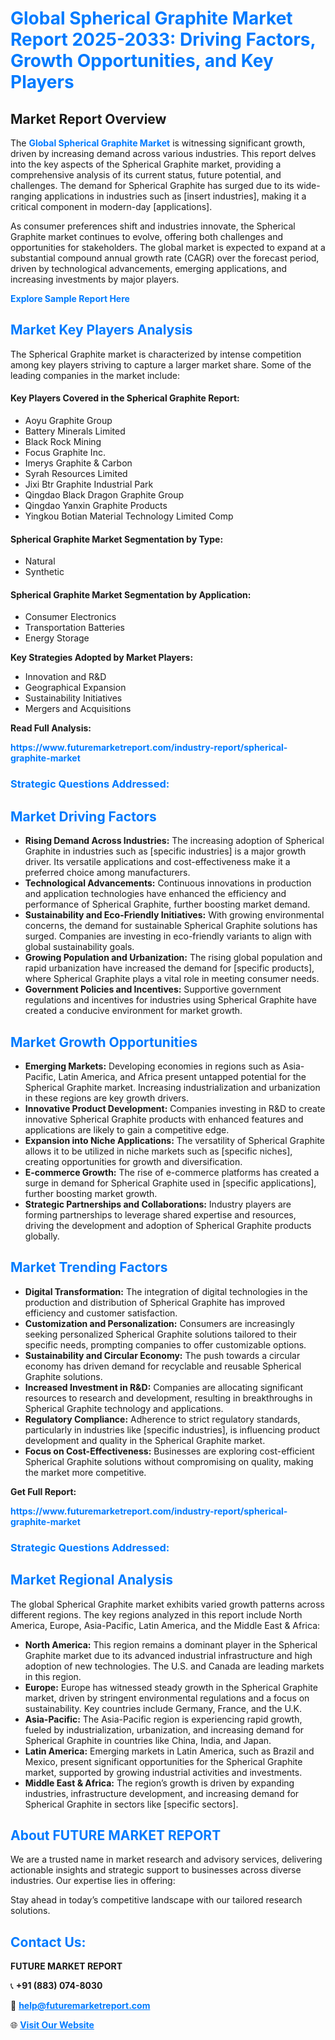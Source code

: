 <h1 style="color: #007BFF;">Global Spherical Graphite Market Report 2025-2033: Driving Factors, Growth Opportunities, and Key Players</h1>

<section id="overview">
<h2>Market Report Overview</h2>
<p>The <a href="https://www.futuremarketreport.com/industry-report/spherical-graphite-market" style="color: #007BFF; text-decoration: none;"><strong>Global Spherical Graphite Market</strong></a> is witnessing significant growth, driven by increasing demand across various industries. This report delves into the key aspects of the Spherical Graphite market, providing a comprehensive analysis of its current status, future potential, and challenges. The demand for Spherical Graphite has surged due to its wide-ranging applications in industries such as [insert industries], making it a critical component in modern-day [applications].</p>
<p>As consumer preferences shift and industries innovate, the Spherical Graphite market continues to evolve, offering both challenges and opportunities for stakeholders. The global market is expected to expand at a substantial compound annual growth rate (CAGR) over the forecast period, driven by technological advancements, emerging applications, and increasing investments by major players.</p>
</section>

<section id="overview">
<p><a href="https://www.futuremarketreport.com/request-sample/reportId=30684" style="color: #007BFF; text-decoration: none;"><strong>Explore Sample Report Here</strong></a></p>
</section>

<section id="key-players">
<h2 style="color: #007BFF;">Market Key Players Analysis</h2>
<p>The Spherical Graphite market is characterized by intense competition among key players striving to capture a larger market share. Some of the leading companies in the market include:</p>
<h4>Key Players Covered in the Spherical Graphite Report:</h4>
<ul><li>Aoyu Graphite Group</li><li>Battery Minerals Limited</li><li>Black Rock Mining</li><li>Focus Graphite Inc.</li><li>Imerys Graphite &amp; Carbon</li><li>Syrah Resources Limited</li><li>Jixi Btr Graphite Industrial Park</li><li>Qingdao Black Dragon Graphite Group</li><li>Qingdao Yanxin Graphite Products</li><li>Yingkou Botian Material Technology Limited Comp</li></ul>
<h4>Spherical Graphite Market Segmentation by Type:</h4>
<ul><li>Natural</li><li>Synthetic</li></ul>

<h4>Spherical Graphite Market Segmentation by Application:</h4>
<ul><li>Consumer Electronics</li><li>Transportation Batteries</li><li>Energy Storage</li></ul>
<p><strong>Key Strategies Adopted by Market Players:</strong></p>
<ul>
<li>Innovation and R&D</li>
<li>Geographical Expansion</li>
<li>Sustainability Initiatives</li>
<li>Mergers and Acquisitions</li>
</ul>
</section>

<section>
<p><strong>Read Full Analysis: </strong></p><a href="https://www.futuremarketreport.com/industry-report/spherical-graphite-market" style="color: #007BFF; text-decoration: none;"><strong>https://www.futuremarketreport.com/industry-report/spherical-graphite-market</strong></a>
<h3 style="color: #007BFF;">Strategic Questions Addressed:</h3>
</section>

<section id="driving-factors">
<h2 style="color: #007BFF;">Market Driving Factors</h2>
<ul>
<li><strong>Rising Demand Across Industries:</strong> The increasing adoption of Spherical Graphite in industries such as [specific industries] is a major growth driver. Its versatile applications and cost-effectiveness make it a preferred choice among manufacturers.</li>
<li><strong>Technological Advancements:</strong> Continuous innovations in production and application technologies have enhanced the efficiency and performance of Spherical Graphite, further boosting market demand.</li>
<li><strong>Sustainability and Eco-Friendly Initiatives:</strong> With growing environmental concerns, the demand for sustainable Spherical Graphite solutions has surged. Companies are investing in eco-friendly variants to align with global sustainability goals.</li>
<li><strong>Growing Population and Urbanization:</strong> The rising global population and rapid urbanization have increased the demand for [specific products], where Spherical Graphite plays a vital role in meeting consumer needs.</li>
<li><strong>Government Policies and Incentives:</strong> Supportive government regulations and incentives for industries using Spherical Graphite have created a conducive environment for market growth.</li>
</ul>
</section>

<section id="growth-opportunities">
<h2 style="color: #007BFF;">Market Growth Opportunities</h2>
<ul>
<li><strong>Emerging Markets:</strong> Developing economies in regions such as Asia-Pacific, Latin America, and Africa present untapped potential for the Spherical Graphite market. Increasing industrialization and urbanization in these regions are key growth drivers.</li>
<li><strong>Innovative Product Development:</strong> Companies investing in R&D to create innovative Spherical Graphite products with enhanced features and applications are likely to gain a competitive edge.</li>
<li><strong>Expansion into Niche Applications:</strong> The versatility of Spherical Graphite allows it to be utilized in niche markets such as [specific niches], creating opportunities for growth and diversification.</li>
<li><strong>E-commerce Growth:</strong> The rise of e-commerce platforms has created a surge in demand for Spherical Graphite used in [specific applications], further boosting market growth.</li>
<li><strong>Strategic Partnerships and Collaborations:</strong> Industry players are forming partnerships to leverage shared expertise and resources, driving the development and adoption of Spherical Graphite products globally.</li>
</ul>
</section>

<section id="trending-factors">
<h2 style="color: #007BFF;">Market Trending Factors</h2>
<ul>
<li><strong>Digital Transformation:</strong> The integration of digital technologies in the production and distribution of Spherical Graphite has improved efficiency and customer satisfaction.</li>
<li><strong>Customization and Personalization:</strong> Consumers are increasingly seeking personalized Spherical Graphite solutions tailored to their specific needs, prompting companies to offer customizable options.</li>
<li><strong>Sustainability and Circular Economy:</strong> The push towards a circular economy has driven demand for recyclable and reusable Spherical Graphite solutions.</li>
<li><strong>Increased Investment in R&D:</strong> Companies are allocating significant resources to research and development, resulting in breakthroughs in Spherical Graphite technology and applications.</li>
<li><strong>Regulatory Compliance:</strong> Adherence to strict regulatory standards, particularly in industries like [specific industries], is influencing product development and quality in the Spherical Graphite market.</li>
<li><strong>Focus on Cost-Effectiveness:</strong> Businesses are exploring cost-efficient Spherical Graphite solutions without compromising on quality, making the market more competitive.</li>
</ul>
</section>

<section>
<p><strong>Get Full Report: </strong></p><a href="https://www.futuremarketreport.com/industry-report/spherical-graphite-market" style="color: #007BFF; text-decoration: none;"><strong>https://www.futuremarketreport.com/industry-report/spherical-graphite-market</strong></a>
<h3 style="color: #007BFF;">Strategic Questions Addressed:</h3>
</section>


<section id="regional-analysis">
<h2 style="color: #007BFF;">Market Regional Analysis</h2>
<p>The global Spherical Graphite market exhibits varied growth patterns across different regions. The key regions analyzed in this report include North America, Europe, Asia-Pacific, Latin America, and the Middle East & Africa:</p>
<ul>
<li><strong>North America:</strong> This region remains a dominant player in the Spherical Graphite market due to its advanced industrial infrastructure and high adoption of new technologies. The U.S. and Canada are leading markets in this region.</li>
<li><strong>Europe:</strong> Europe has witnessed steady growth in the Spherical Graphite market, driven by stringent environmental regulations and a focus on sustainability. Key countries include Germany, France, and the U.K.</li>
<li><strong>Asia-Pacific:</strong> The Asia-Pacific region is experiencing rapid growth, fueled by industrialization, urbanization, and increasing demand for Spherical Graphite in countries like China, India, and Japan.</li>
<li><strong>Latin America:</strong> Emerging markets in Latin America, such as Brazil and Mexico, present significant opportunities for the Spherical Graphite market, supported by growing industrial activities and investments.</li>
<li><strong>Middle East & Africa:</strong> The region’s growth is driven by expanding industries, infrastructure development, and increasing demand for Spherical Graphite in sectors like [specific sectors].</li>
</ul>
</section>

<footer>
<h2 style="color: #007BFF;">About FUTURE MARKET REPORT</h2>
<p>We are a trusted name in market research and advisory services, delivering actionable insights and strategic support to businesses across diverse industries. Our expertise lies in offering:</p>

<p>Stay ahead in today’s competitive landscape with our tailored research solutions.</p>

<h2 style="color: #007BFF;">Contact Us:</h2>
<p><strong>FUTURE MARKET REPORT</strong></p>
<p>📞 <strong>+91 (883) 074-8030</strong></p>
<p>📧 <strong><a href="mailto:help@futuremarketreport.com" style="color: #007BFF;">help@futuremarketreport.com</a></strong></p>
<p>🌐 <strong><a href="https://www.futuremarketreport.com/" style="color: #007BFF;">Visit Our Website</a></strong></p>
</footer>